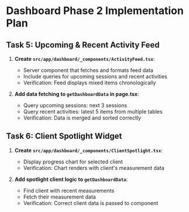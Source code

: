 # Dashboard Phase 2 Implementation Plan

## Task 5: Upcoming & Recent Activity Feed

1. **Create `src/app/dashboard/_components/ActivityFeed.tsx`**:
   - Server component that fetches and formats feed data
   - Include queries for upcoming sessions and recent activities
   - Verification: Feed displays mixed items chronologically

2. **Add data fetching to `getDashboardData` in page.tsx**:
   - Query upcoming sessions: next 3 sessions
   - Query recent activities: latest 5 items from multiple tables
   - Verification: Data is merged and sorted correctly

## Task 6: Client Spotlight Widget

1. **Create `src/app/dashboard/_components/ClientSpotlight.tsx`**:
   - Display progress chart for selected client
   - Verification: Chart renders with client's measurement data

2. **Add spotlight client logic to `getDashboardData`**:
   - Find client with recent measurements
   - Fetch their measurement data
   - Verification: Correct client data is passed to component